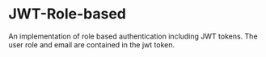 # JWT-Role-based
An implementation of role based authentication including JWT tokens. The user role and email are contained in the jwt token.
